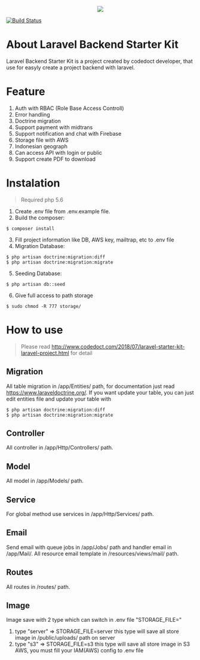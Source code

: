 <p align="center"><img src="https://laravel.com/assets/img/components/logo-laravel.svg"></p>

<a href="https://travis-ci.org/laravel/framework"><img src="https://travis-ci.org/laravel/framework.svg" alt="Build Status"></a>

# About Laravel Backend Starter Kit
Laravel Backend Starter Kit is a project created by codedoct developer, that use for easyly create a project backend with laravel.

# Feature
1. Auth with RBAC (Role Base Access Controll)
2. Error handling
3. Doctrine migration
4. Support payment with midtrans
5. Support notification and chat with Firebase
6. Storage file with AWS
7. Indonesian geograph
8. Can access API with login or public
9. Support create PDF to download

# Instalation
> Required php 5.6
1. Create .env file from .env.example file.
2. Build the composer:
```
$ composer install
```
3. Fill project information like DB, AWS key, mailtrap, etc to .env file
4. Migration Database:
```
$ php artisan doctrine:migration:diff
$ php artisan doctrine:migration:migrate
```
5. Seeding Database:
```
$ php artisan db::seed
```
6. Give full access to path storage
```
$ sudo chmod -R 777 storage/
```

# How to use
> Please read http://www.codedoct.com/2018/07/laravel-starter-kit-laravel-project.html for detail

## Migration
All table migration in /app/Entities/ path, for documentation just read https://www.laraveldoctrine.org/.
If you want update your table, you can just edit entities file and update your table with
```
$ php artisan doctrine:migration:diff
$ php artisan doctrine:migration:migrate
```

## Controller
All controller in /app/Http/Controllers/ path.

## Model
All model in /app/Models/ path.

## Service
For global method use services in /app/Http/Services/ path.

## Email
Send email with queue jobs in /app/Jobs/ path and handler email in /app/Mail/.
All resource email template in /resources/views/mail/ path.

## Routes
All routes in /routes/ path.

## Image
Image save with 2 type which can switch in .env file "STORAGE_FILE="
1. type "server" => STORAGE_FILE=server
this type will save all store image in /public/uploads/ path on server
2. type "s3" => STORAGE_FILE=s3
this type will save all store image in S3 AWS, you must fill your IAM(AWS) config to .env file



